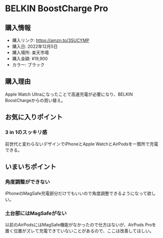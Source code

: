 # BELKIN BoostCharge Pro
## 購入情報
- 購入リンク: <https://amzn.to/3SUCYMP>
- 購入日: 2022年12月5日
- 購入場所: 楽天市場
- 購入金額: ¥19,900
- カラー: ブラック
## 購入理由
Apple Watch Ultraになったことで高速充電が必要になり、BELKIN BoostChargeからの買い替え。

## お気に入りポイント
### 3 in 1のスッキリ感
前世代と変わらないデザインでiPhoneとApple WatchとAirPodsを一箇所で充電できる。

## いまいちポイント
### 角度調整ができない
iPhoneのMagSafe充電部分だけでもいいので角度調整できるようになって欲しい。
### 土台部にはMagSafeがない
以前のAirPodsにはMagSafe機能がなかったので仕方はないが、AirPods Proを置く位置がズレて充電できていないことがあるので、ここは改善してほしい。
